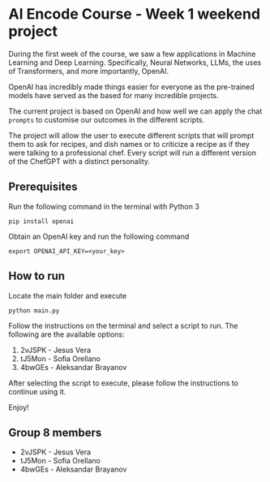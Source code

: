 # AI Encode Course - Week 1 weekend project

During the first week of the course, we saw a few applications in Machine Learning and Deep Learning. Specifically, Neural Networks, LLMs, the uses of Transformers, and more importantly, OpenAI.

OpenAI has incredibly made things easier for everyone as the pre-trained models have served as the based for many incredible projects.

The current project is based on OpenAI and how well we can apply the chat `prompts` to customise our outcomes in the different scripts.

The project will allow the user to execute different scripts that will prompt them to ask for recipes, and dish names or to criticize a recipe as if they were talking to a professional chef. Every script will run a different version of the ChefGPT with a distinct personality.

## Prerequisites

Run the following command in the terminal with Python 3

```
pip install openai
```

Obtain an OpenAI key and run the following command

```
export OPENAI_API_KEY=<your_key>
```

## How to run

Locate the main folder and execute

```
python main.py
```

Follow the instructions on the terminal and select a script to run. The following are the available options:

1. 2vJSPK - Jesus Vera
2. tJ5Mon - Sofia Orellano
3. 4bwGEs - Aleksandar Brayanov

After selecting the script to execute, please follow the instructions to continue using it.

Enjoy!

## Group 8 members

- 2vJSPK - Jesus Vera
- tJ5Mon - Sofia Orellano
- 4bwGEs - Aleksandar Brayanov
